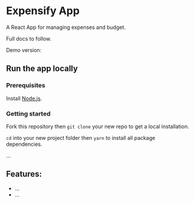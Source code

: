 # Expensify App

A React App for managing expenses and budget.

Full docs to follow.

Demo version: 

## Run the app locally

### Prerequisites

Install [Node.js](https://nodejs.org/en/).

### Getting started

Fork this repository then `git clone` your new repo to get a local installation.

`cd` into your new project folder then `yarn` to install all package dependencies.

...

## Features:
- ...
- ...